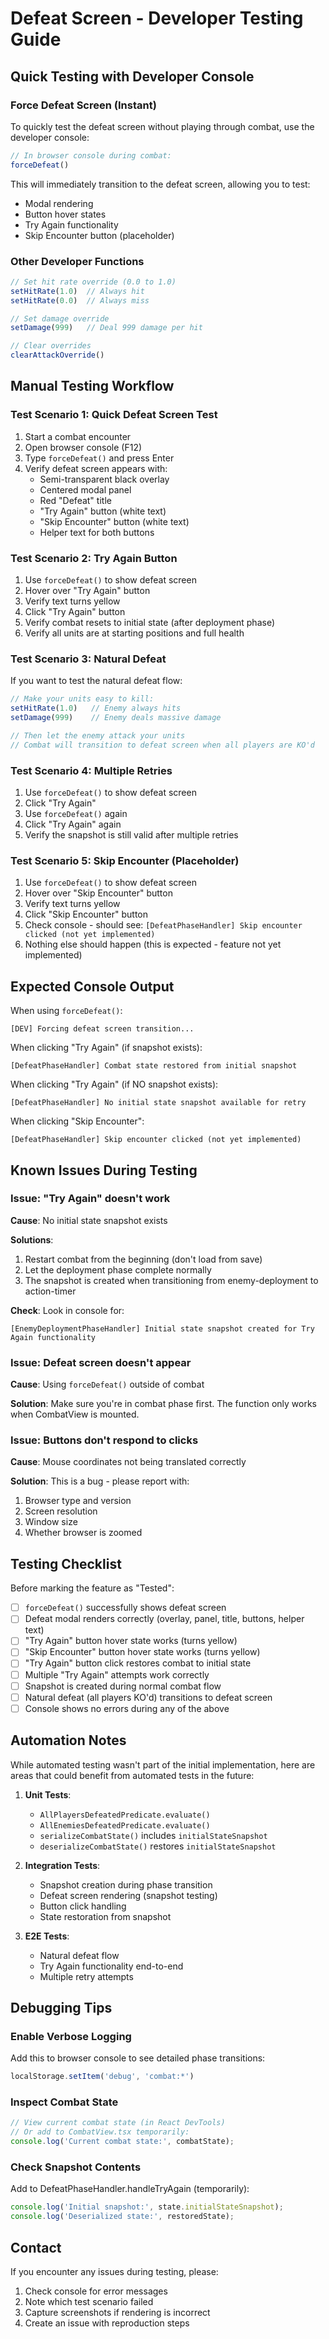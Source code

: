 # Defeat Screen - Developer Testing Guide

## Quick Testing with Developer Console

### Force Defeat Screen (Instant)

To quickly test the defeat screen without playing through combat, use the developer console:

```javascript
// In browser console during combat:
forceDefeat()
```

This will immediately transition to the defeat screen, allowing you to test:
- Modal rendering
- Button hover states
- Try Again functionality
- Skip Encounter button (placeholder)

### Other Developer Functions

```javascript
// Set hit rate override (0.0 to 1.0)
setHitRate(1.0)  // Always hit
setHitRate(0.0)  // Always miss

// Set damage override
setDamage(999)   // Deal 999 damage per hit

// Clear overrides
clearAttackOverride()
```

## Manual Testing Workflow

### Test Scenario 1: Quick Defeat Screen Test

1. Start a combat encounter
2. Open browser console (F12)
3. Type `forceDefeat()` and press Enter
4. Verify defeat screen appears with:
   - Semi-transparent black overlay
   - Centered modal panel
   - Red "Defeat" title
   - "Try Again" button (white text)
   - "Skip Encounter" button (white text)
   - Helper text for both buttons

### Test Scenario 2: Try Again Button

1. Use `forceDefeat()` to show defeat screen
2. Hover over "Try Again" button
3. Verify text turns yellow
4. Click "Try Again" button
5. Verify combat resets to initial state (after deployment phase)
6. Verify all units are at starting positions and full health

### Test Scenario 3: Natural Defeat

If you want to test the natural defeat flow:

```javascript
// Make your units easy to kill:
setHitRate(1.0)   // Enemy always hits
setDamage(999)    // Enemy deals massive damage

// Then let the enemy attack your units
// Combat will transition to defeat screen when all players are KO'd
```

### Test Scenario 4: Multiple Retries

1. Use `forceDefeat()` to show defeat screen
2. Click "Try Again"
3. Use `forceDefeat()` again
4. Click "Try Again" again
5. Verify the snapshot is still valid after multiple retries

### Test Scenario 5: Skip Encounter (Placeholder)

1. Use `forceDefeat()` to show defeat screen
2. Hover over "Skip Encounter" button
3. Verify text turns yellow
4. Click "Skip Encounter" button
5. Check console - should see: `[DefeatPhaseHandler] Skip encounter clicked (not yet implemented)`
6. Nothing else should happen (this is expected - feature not yet implemented)

## Expected Console Output

When using `forceDefeat()`:

```
[DEV] Forcing defeat screen transition...
```

When clicking "Try Again" (if snapshot exists):

```
[DefeatPhaseHandler] Combat state restored from initial snapshot
```

When clicking "Try Again" (if NO snapshot exists):

```
[DefeatPhaseHandler] No initial state snapshot available for retry
```

When clicking "Skip Encounter":

```
[DefeatPhaseHandler] Skip encounter clicked (not yet implemented)
```

## Known Issues During Testing

### Issue: "Try Again" doesn't work

**Cause**: No initial state snapshot exists

**Solutions**:
1. Restart combat from the beginning (don't load from save)
2. Let the deployment phase complete normally
3. The snapshot is created when transitioning from enemy-deployment to action-timer

**Check**: Look in console for:
```
[EnemyDeploymentPhaseHandler] Initial state snapshot created for Try Again functionality
```

### Issue: Defeat screen doesn't appear

**Cause**: Using `forceDefeat()` outside of combat

**Solution**: Make sure you're in combat phase first. The function only works when CombatView is mounted.

### Issue: Buttons don't respond to clicks

**Cause**: Mouse coordinates not being translated correctly

**Solution**: This is a bug - please report with:
1. Browser type and version
2. Screen resolution
3. Window size
4. Whether browser is zoomed

## Testing Checklist

Before marking the feature as "Tested":

- [ ] `forceDefeat()` successfully shows defeat screen
- [ ] Defeat modal renders correctly (overlay, panel, title, buttons, helper text)
- [ ] "Try Again" button hover state works (turns yellow)
- [ ] "Skip Encounter" button hover state works (turns yellow)
- [ ] "Try Again" button click restores combat to initial state
- [ ] Multiple "Try Again" attempts work correctly
- [ ] Snapshot is created during normal combat flow
- [ ] Natural defeat (all players KO'd) transitions to defeat screen
- [ ] Console shows no errors during any of the above

## Automation Notes

While automated testing wasn't part of the initial implementation, here are areas that could benefit from automated tests in the future:

1. **Unit Tests**:
   - `AllPlayersDefeatedPredicate.evaluate()`
   - `AllEnemiesDefeatedPredicate.evaluate()`
   - `serializeCombatState()` includes `initialStateSnapshot`
   - `deserializeCombatState()` restores `initialStateSnapshot`

2. **Integration Tests**:
   - Snapshot creation during phase transition
   - Defeat screen rendering (snapshot testing)
   - Button click handling
   - State restoration from snapshot

3. **E2E Tests**:
   - Natural defeat flow
   - Try Again functionality end-to-end
   - Multiple retry attempts

## Debugging Tips

### Enable Verbose Logging

Add this to browser console to see detailed phase transitions:

```javascript
localStorage.setItem('debug', 'combat:*')
```

### Inspect Combat State

```javascript
// View current combat state (in React DevTools)
// Or add to CombatView.tsx temporarily:
console.log('Current combat state:', combatState);
```

### Check Snapshot Contents

Add to DefeatPhaseHandler.handleTryAgain (temporarily):

```typescript
console.log('Initial snapshot:', state.initialStateSnapshot);
console.log('Deserialized state:', restoredState);
```

## Contact

If you encounter any issues during testing, please:
1. Check console for error messages
2. Note which test scenario failed
3. Capture screenshots if rendering is incorrect
4. Create an issue with reproduction steps
